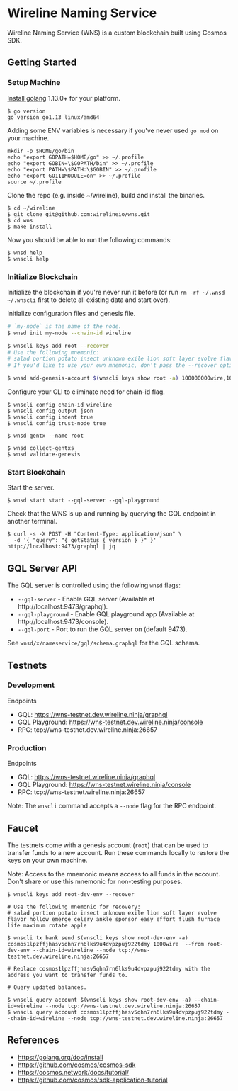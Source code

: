 # Wireline Naming Service

Wireline Naming Service (WNS) is a custom blockchain built using Cosmos SDK.

## Getting Started

### Setup Machine

[Install golang](https://golang.org/doc/install) 1.13.0+ for your platform.

```
$ go version
go version go1.13 linux/amd64
```

Adding some ENV variables is necessary if you've never used `go mod` on your machine.

```
mkdir -p $HOME/go/bin
echo "export GOPATH=$HOME/go" >> ~/.profile
echo "export GOBIN=\$GOPATH/bin" >> ~/.profile
echo "export PATH=\$PATH:\$GOBIN" >> ~/.profile
echo "export GO111MODULE=on" >> ~/.profile
source ~/.profile
```

Clone the repo (e.g. inside ~/wireline), build and install the binaries.

```
$ cd ~/wireline
$ git clone git@github.com:wirelineio/wns.git
$ cd wns
$ make install
```

Now you should be able to run the following commands:

```
$ wnsd help
$ wnscli help
```

### Initialize Blockchain

Initialize the blockchain if you're never run it before (or run `rm -rf ~/.wnsd ~/.wnscli` first to delete all existing data and start over).

Initialize configuration files and genesis file.

```bash
# `my-node` is the name of the node.
$ wnsd init my-node --chain-id wireline

$ wnscli keys add root --recover
# Use the following mnemonic:
# salad portion potato insect unknown exile lion soft layer evolve flavor hollow emerge celery ankle sponsor easy effort flush furnace life maximum rotate apple
# If you'd like to use your own mnemonic, don't pass the --recover option.

$ wnsd add-genesis-account $(wnscli keys show root -a) 100000000wire,100000000stake
```

Configure your CLI to eliminate need for chain-id flag.

```
$ wnscli config chain-id wireline
$ wnscli config output json
$ wnscli config indent true
$ wnscli config trust-node true

$ wnsd gentx --name root

$ wnsd collect-gentxs
$ wnsd validate-genesis

```

### Start Blockchain

Start the server.

```
$ wnsd start start --gql-server --gql-playground
```

Check that the WNS is up and running by querying the GQL endpoint in another terminal.

```
$ curl -s -X POST -H "Content-Type: application/json" \
  -d '{ "query": "{ getStatus { version } }" }' http://localhost:9473/graphql | jq
```

## GQL Server API

The GQL server is controlled using the following `wnsd` flags:

* `--gql-server` - Enable GQL server (Available at http://localhost:9473/graphql).
* `--gql-playground` - Enable GQL playground app (Available at http://localhost:9473/console).
* `--gql-port` - Port to run the GQL server on (default 9473).

See `wnsd/x/nameservice/gql/schema.graphql` for the GQL schema.

## Testnets

### Development

Endpoints

* GQL: https://wns-testnet.dev.wireline.ninja/graphql
* GQL Playground: https://wns-testnet.dev.wireline.ninja/console
* RPC: tcp://wns-testnet.dev.wireline.ninja:26657

### Production

Endpoints

* GQL: https://wns-testnet.wireline.ninja/graphql
* GQL Playground: https://wns-testnet.wireline.ninja/console
* RPC: tcp://wns-testnet.wireline.ninja:26657

Note: The `wnscli` command accepts a `--node` flag for the RPC endpoint.

## Faucet

The testnets come with a genesis account (`root`) that can be used to transfer funds to a new account. Run these commands locally to restore the keys on your own machine.

Note: Access to the mnemonic means access to all funds in the account. Don't share or use this mnemonic for non-testing purposes.

```
$ wnscli keys add root-dev-env --recover

# Use the following mnemonic for recovery:
# salad portion potato insect unknown exile lion soft layer evolve flavor hollow emerge celery ankle sponsor easy effort flush furnace life maximum rotate apple

$ wnscli tx bank send $(wnscli keys show root-dev-env -a) cosmos1lpzffjhasv5qhn7rn6lks9u4dvpzpuj922tdmy 1000wire  --from root-dev-env --chain-id=wireline --node tcp://wns-testnet.dev.wireline.ninja:26657

# Replace cosmos1lpzffjhasv5qhn7rn6lks9u4dvpzpuj922tdmy with the address you want to transfer funds to.

# Query updated balances.

$ wnscli query account $(wnscli keys show root-dev-env -a) --chain-id=wireline --node tcp://wns-testnet.dev.wireline.ninja:26657
$ wnscli query account cosmos1lpzffjhasv5qhn7rn6lks9u4dvpzpuj922tdmy --chain-id=wireline --node tcp://wns-testnet.dev.wireline.ninja:26657
```

## References

* https://golang.org/doc/install
* https://github.com/cosmos/cosmos-sdk
* https://cosmos.network/docs/tutorial/
* https://github.com/cosmos/sdk-application-tutorial
